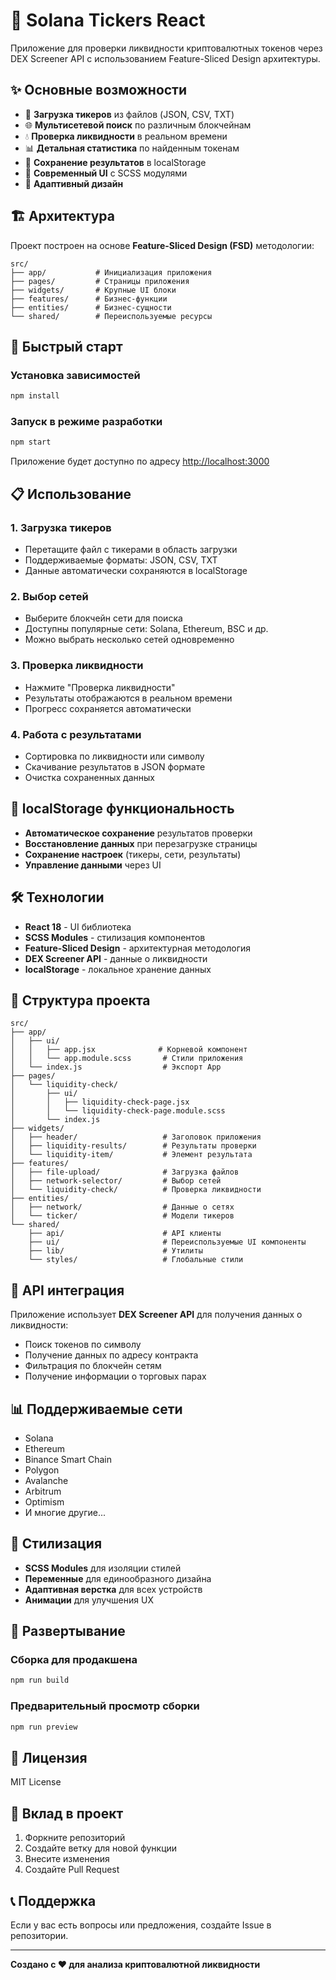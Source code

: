 # 🚀 Solana Tickers React

Приложение для проверки ликвидности криптовалютных токенов через DEX Screener API с использованием Feature-Sliced Design архитектуры.

## ✨ Основные возможности

- 📂 **Загрузка тикеров** из файлов (JSON, CSV, TXT)
- 🌐 **Мультисетевой поиск** по различным блокчейнам
- 💧 **Проверка ликвидности** в реальном времени
- 📊 **Детальная статистика** по найденным токенам
- 💾 **Сохранение результатов** в localStorage
- 🎨 **Современный UI** с SCSS модулями
- 📱 **Адаптивный дизайн**

## 🏗️ Архитектура

Проект построен на основе **Feature-Sliced Design (FSD)** методологии:

```
src/
├── app/           # Инициализация приложения
├── pages/         # Страницы приложения
├── widgets/       # Крупные UI блоки
├── features/      # Бизнес-функции
├── entities/      # Бизнес-сущности
└── shared/        # Переиспользуемые ресурсы
```

## 🚀 Быстрый старт

### Установка зависимостей

```bash
npm install
```

### Запуск в режиме разработки

```bash
npm start
```

Приложение будет доступно по адресу [http://localhost:3000](http://localhost:3000)

## 📋 Использование

### 1. Загрузка тикеров
- Перетащите файл с тикерами в область загрузки
- Поддерживаемые форматы: JSON, CSV, TXT
- Данные автоматически сохраняются в localStorage

### 2. Выбор сетей
- Выберите блокчейн сети для поиска
- Доступны популярные сети: Solana, Ethereum, BSC и др.
- Можно выбрать несколько сетей одновременно

### 3. Проверка ликвидности
- Нажмите "Проверка ликвидности"
- Результаты отображаются в реальном времени
- Прогресс сохраняется автоматически

### 4. Работа с результатами
- Сортировка по ликвидности или символу
- Скачивание результатов в JSON формате
- Очистка сохраненных данных

## 💾 localStorage функциональность

- **Автоматическое сохранение** результатов проверки
- **Восстановление данных** при перезагрузке страницы
- **Сохранение настроек** (тикеры, сети, результаты)
- **Управление данными** через UI

## 🛠️ Технологии

- **React 18** - UI библиотека
- **SCSS Modules** - стилизация компонентов
- **Feature-Sliced Design** - архитектурная методология
- **DEX Screener API** - данные о ликвидности
- **localStorage** - локальное хранение данных

## 📁 Структура проекта

```
src/
├── app/
│   ├── ui/
│   │   ├── app.jsx              # Корневой компонент
│   │   └── app.module.scss       # Стили приложения
│   └── index.js                  # Экспорт App
├── pages/
│   └── liquidity-check/
│       ├── ui/
│       │   ├── liquidity-check-page.jsx
│       │   └── liquidity-check-page.module.scss
│       └── index.js
├── widgets/
│   ├── header/                   # Заголовок приложения
│   ├── liquidity-results/        # Результаты проверки
│   └── liquidity-item/           # Элемент результата
├── features/
│   ├── file-upload/              # Загрузка файлов
│   ├── network-selector/         # Выбор сетей
│   └── liquidity-check/          # Проверка ликвидности
├── entities/
│   ├── network/                  # Данные о сетях
│   └── ticker/                   # Модели тикеров
└── shared/
    ├── api/                      # API клиенты
    ├── ui/                       # Переиспользуемые UI компоненты
    ├── lib/                      # Утилиты
    └── styles/                   # Глобальные стили
```

## 🔧 API интеграция

Приложение использует **DEX Screener API** для получения данных о ликвидности:

- Поиск токенов по символу
- Получение данных по адресу контракта
- Фильтрация по блокчейн сетям
- Получение информации о торговых парах

## 📊 Поддерживаемые сети

- Solana
- Ethereum
- Binance Smart Chain
- Polygon
- Avalanche
- Arbitrum
- Optimism
- И многие другие...

## 🎨 Стилизация

- **SCSS Modules** для изоляции стилей
- **Переменные** для единообразного дизайна
- **Адаптивная верстка** для всех устройств
- **Анимации** для улучшения UX

## 🚀 Развертывание

### Сборка для продакшена

```bash
npm run build
```

### Предварительный просмотр сборки

```bash
npm run preview
```

## 📝 Лицензия

MIT License

## 🤝 Вклад в проект

1. Форкните репозиторий
2. Создайте ветку для новой функции
3. Внесите изменения
4. Создайте Pull Request

## 📞 Поддержка

Если у вас есть вопросы или предложения, создайте Issue в репозитории.

---

**Создано с ❤️ для анализа криптовалютной ликвидности**
